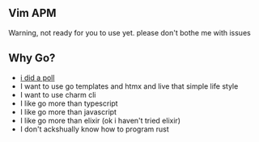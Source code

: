 
## Vim APM
Warning, not ready for you to use yet.  please don't bothe me with issues

## Why Go?
* [i did a poll](https://twitter.com/ThePrimeagen/status/1745166587781349888)
* I want to use go templates and htmx and live that simple life style
* I want to use charm cli
* I like go more than typescript
* I like go more than javascript
* I like go more than elixir (ok i haven't tried elixir)
* I don't ackshually know how to program rust

